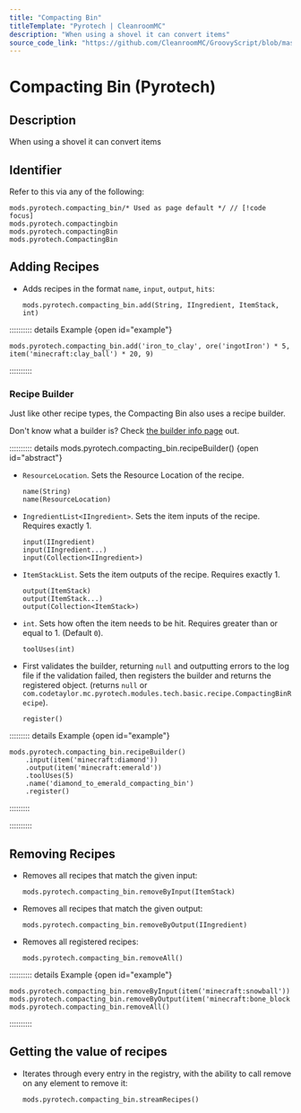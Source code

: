 ```yaml
---
title: "Compacting Bin"
titleTemplate: "Pyrotech | CleanroomMC"
description: "When using a shovel it can convert items"
source_code_link: "https://github.com/CleanroomMC/GroovyScript/blob/master/src/main/java/com/cleanroommc/groovyscript/compat/mods/pyrotech/CompactingBin.java"
---
```


# Compacting Bin (Pyrotech)

## Description

When using a shovel it can convert items

## Identifier

Refer to this via any of the following:

```groovy:no-line-numbers {1}
mods.pyrotech.compacting_bin/* Used as page default */ // [!code focus]
mods.pyrotech.compactingbin
mods.pyrotech.compactingBin
mods.pyrotech.CompactingBin
```


## Adding Recipes

- Adds recipes in the format `name`, `input`, `output`, `hits`:

    ```groovy:no-line-numbers
    mods.pyrotech.compacting_bin.add(String, IIngredient, ItemStack, int)
    ```

:::::::::: details Example {open id="example"}
```groovy:no-line-numbers
mods.pyrotech.compacting_bin.add('iron_to_clay', ore('ingotIron') * 5, item('minecraft:clay_ball') * 20, 9)
```

::::::::::

### Recipe Builder

Just like other recipe types, the Compacting Bin also uses a recipe builder.

Don't know what a builder is? Check [the builder info page](../../getting_started/builder.md) out.

:::::::::: details mods.pyrotech.compacting_bin.recipeBuilder() {open id="abstract"}
- `ResourceLocation`. Sets the Resource Location of the recipe.

    ```groovy:no-line-numbers
    name(String)
    name(ResourceLocation)
    ```

- `IngredientList<IIngredient>`. Sets the item inputs of the recipe. Requires exactly 1.

    ```groovy:no-line-numbers
    input(IIngredient)
    input(IIngredient...)
    input(Collection<IIngredient>)
    ```

- `ItemStackList`. Sets the item outputs of the recipe. Requires exactly 1.

    ```groovy:no-line-numbers
    output(ItemStack)
    output(ItemStack...)
    output(Collection<ItemStack>)
    ```

- `int`. Sets how often the item needs to be hit. Requires greater than or equal to 1. (Default `0`).

    ```groovy:no-line-numbers
    toolUses(int)
    ```

- First validates the builder, returning `null` and outputting errors to the log file if the validation failed, then registers the builder and returns the registered object. (returns `null` or `com.codetaylor.mc.pyrotech.modules.tech.basic.recipe.CompactingBinRecipe`).

    ```groovy:no-line-numbers
    register()
    ```

::::::::: details Example {open id="example"}
```groovy:no-line-numbers
mods.pyrotech.compacting_bin.recipeBuilder()
    .input(item('minecraft:diamond'))
    .output(item('minecraft:emerald'))
    .toolUses(5)
    .name('diamond_to_emerald_compacting_bin')
    .register()
```

:::::::::

::::::::::

## Removing Recipes

- Removes all recipes that match the given input:

    ```groovy:no-line-numbers
    mods.pyrotech.compacting_bin.removeByInput(ItemStack)
    ```

- Removes all recipes that match the given output:

    ```groovy:no-line-numbers
    mods.pyrotech.compacting_bin.removeByOutput(IIngredient)
    ```

- Removes all registered recipes:

    ```groovy:no-line-numbers
    mods.pyrotech.compacting_bin.removeAll()
    ```

:::::::::: details Example {open id="example"}
```groovy:no-line-numbers
mods.pyrotech.compacting_bin.removeByInput(item('minecraft:snowball'))
mods.pyrotech.compacting_bin.removeByOutput(item('minecraft:bone_block'))
mods.pyrotech.compacting_bin.removeAll()
```

::::::::::

## Getting the value of recipes

- Iterates through every entry in the registry, with the ability to call remove on any element to remove it:

    ```groovy:no-line-numbers
    mods.pyrotech.compacting_bin.streamRecipes()
    ```
